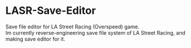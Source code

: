 # LASR-Save-Editor
Save file editor for LA Street Racing (Overspeed) game.<br>
Im currently reverse-engineering save file system of LA Street Racing, and making save editor for it.
